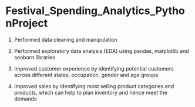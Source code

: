# Festival_Spending_Analytics_PythonProject
1. Performed data cleaning and manipulation

2. Performed exploratory data analysis (EDA) using pandas, matplotlib and seaborn libraries

3. Improved customer experience by identifying potential customers across different states, occupation, gender and age groups

4. Improved sales by identifying most selling product categories and products, which can help to plan inventory and hence meet the demands









